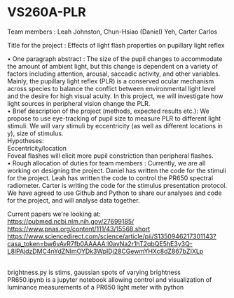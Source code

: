 # VS260A-PLR

Team members : Leah Johnston, Chun-Hsiao (Daniel) Yeh, Carter Carlos

Title for the project : Effects of light flash properties on pupillary light reflex

• One paragraph abstract : The size of the pupil changes to accommodate the amount of ambient light, but this change is dependent on a variety of factors including attention, arousal, saccadic activity, and other variables.  Mainly, the pupillary light reflex (PLR) is a conserved ocular mechanism across species to balance the conflict between environmental light level and the desire for high visual acuity.  In this project, we will investigate how light sources in peripheral vision change the PLR.
<br>• Brief description of the project (methods, expected results etc.): We propose to use eye-tracking of pupil size to measure PLR to different light stimuli.  We will vary stimuli by eccentricity (as well as different locations in y), size of stimulus.
<br>Hypotheses:<br> 
Eccentricity/location  
Foveal flashes will elicit more pupil constriction than peripheral flashes.
<br>• Rough allocation of duties for team members : Currently, we are all working on designing the project.  Daniel has written the code for the stimuli for the project.  Leah has written the code to control the PR650 spectral radiometer.  Carter is writing the code for the stimulus presentation protocol. We have agreed to use Github and Python to share our analyses and code for the project, and will analyse data together.

Current papers we're looking at: 
https://pubmed.ncbi.nlm.nih.gov/27699185/
https://www.pnas.org/content/111/43/15568.short
https://www.sciencedirect.com/science/article/pii/S1350946217301143?casa_token=bw6vAvR7fb0AAAAA:I0avNa2r1hT2qbQE5hE3y3Q-L8lPAjdzDMC4nYdZNlmOYDk3WplDj28CGewmYHXc8dZ867bZIXLp

<br>brightness.py is stims, gaussian spots of varying brightness  
PR650.ipynb is a jupyter notebook allowing control and visualization of luminance measurements of a PR650 light meter with python


